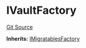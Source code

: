 # IVaultFactory
[Git Source](https://github.com/symbioticfi/core/blob/72d444d21da2b07516bb08def1e4b57d35cf27c3/src/interfaces/IVaultFactory.sol)

**Inherits:**
[IMigratablesFactory](/Users/andreikorokhov/symbiotic/core/docs/autogen/src/src/interfaces/common/IMigratablesFactory.sol/interface.IMigratablesFactory.md)


